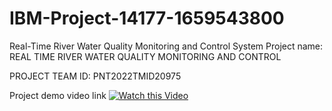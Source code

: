 # IBM-Project-14177-1659543800
Real-Time River Water Quality Monitoring and Control System
Project name: REAL TIME RIVER WATER QUALITY MONITORING AND CONTROL 

PROJECT TEAM ID: PNT2022TMID20975

Project demo video link
[![Watch this Video](https://i.imgur.com/ps4yFMB.jpeg)](https://youtu.be/nnHGvgb63Zo)



